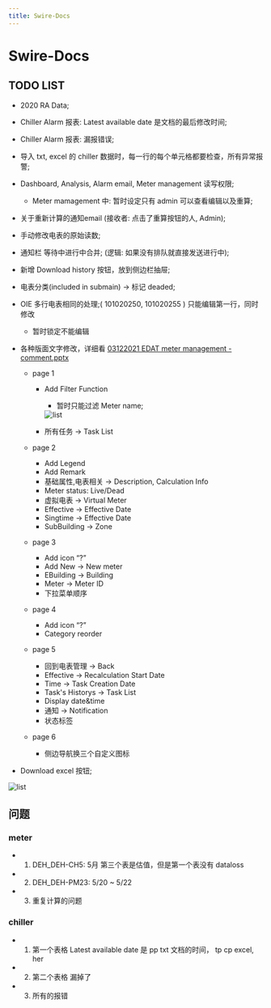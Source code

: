 ```yaml
---
title: Swire-Docs
---
```


# Swire-Docs

## TODO LIST
- <a-checkbox checked>2020 RA Data;</a-checkbox>
- <a-checkbox>Chiller Alarm 报表: Latest available date 是文档的最后修改时间;</a-checkbox>
- <a-checkbox>Chiller Alarm 报表: 漏报错误;</a-checkbox>
- <a-checkbox>导入 txt, excel 的 chiller 数据时，每一行的每个单元格都要检查，所有异常报警;</a-checkbox>
- <a-checkbox><Badge text="暂时" type="warning"/> Dashboard, Analysis, Alarm email, Meter management 读写权限;</a-checkbox>
  - Meter mamagement 中: 暂时设定只有 admin 可以查看编辑以及重算;
- <a-checkbox>关于重新计算的通知email (接收者: 点击了重算按钮的人, Admin);</a-checkbox>
- <a-checkbox>手动修改电表的原始读数;</a-checkbox>
- <a-checkbox>通知栏 等待中进行中合并; (逻辑: 如果没有排队就直接发送进行中);</a-checkbox>
- <a-checkbox>新增 Download history 按钮，放到侧边栏抽屉;</a-checkbox>
- <a-checkbox>电表分类(included in submain) -> 标记 deaded;</a-checkbox>
- <a-checkbox><Badge text="暂时" type="warning"/> OIE 多行电表相同的处理;( 101020250, 101020255 ) 只能编辑第一行，同时修改</a-checkbox>
  - 暂时锁定不能编辑
- 各种版面文字修改，详细看 [03122021 EDAT meter management - comment.pptx](/swiredoc/docs/03122021&#32;EDAT&#32;meter&#32;management&#32;-&#32;comment.pptx)
  - page 1
    - <a-checkbox><Badge text="暂时" type="warning"/> Add Filter Function</a-checkbox>
      - 暂时只能过滤 Meter name;

      <img :src="$withBase('/img/c0-02.png')" alt="list">

    - <a-checkbox checked>所有任务 -> Task List</a-checkbox>
  - page 2
    - <a-checkbox checked>Add Legend</a-checkbox>
    - <a-checkbox checked>Add Remark</a-checkbox>
    - <a-checkbox checked>基础属性,电表相关 -> Description, Calculation Info</a-checkbox>
    - <a-checkbox checked>Meter status: Live/Dead</a-checkbox>
    - <a-checkbox checked>虚拟电表 -> Virtual Meter</a-checkbox>
    - <a-checkbox checked>Effective -> Effective Date</a-checkbox>
    - <a-checkbox checked>Singtime -> Effective Date</a-checkbox>
    - <a-checkbox checked>SubBuilding -> Zone</a-checkbox>
  - page 3
    - <a-checkbox checked>Add icon “?”</a-checkbox>
    - <a-checkbox checked>Add New -> New meter</a-checkbox>
    - <a-checkbox checked>EBuilding -> Building</a-checkbox>
    - <a-checkbox checked>Meter -> Meter ID</a-checkbox>
    - <a-checkbox checked>下拉菜单顺序</a-checkbox>
  - page 4
    - <a-checkbox checked>Add icon “?”</a-checkbox>
    - <a-checkbox checked>Category reorder</a-checkbox>

  - page 5
    - <a-checkbox checked>回到电表管理 -> Back</a-checkbox>
    - <a-checkbox checked>Effective -> Recalculation Start Date</a-checkbox>
    - <a-checkbox checked>Time -> Task Creation Date</a-checkbox>
    - <a-checkbox checked>Task's Historys -> Task List</a-checkbox>
    - <a-checkbox checked>Display date&time</a-checkbox>
    - <a-checkbox checked>通知 -> Notification</a-checkbox>
    - <a-checkbox checked>状态标签</a-checkbox>
  - page 6
    - <a-checkbox checked>侧边导航换三个自定义图标</a-checkbox>
      
- <a-checkbox checked>Download excel 按钮;</a-checkbox>
<img :src="$withBase('/img/c0-01.jpg')" alt="list">

## 问题
### meter
- 1. DEH_DEH-CH5: 5月 第三个表是估值，但是第一个表没有 dataloss
- 2. DEH_DEH-PM23: 5/20 ~ 5/22
- 3. 重复计算的问题

### chiller
- 1. 第一个表格 Latest available date 是 pp txt 文档的时间， tp cp excel, her
- 2. 第二个表格 漏掉了
- 3. 所有的报错